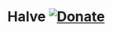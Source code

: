 # Halve  [![Donate](https://img.shields.io/badge/paypal-donate-blue.svg)](https://www.paypal.me/taylantatli/0usd)  
  
